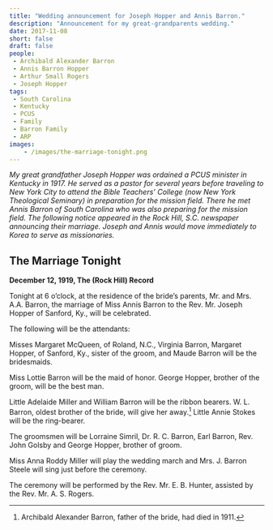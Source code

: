 ```yaml
---
title: "Wedding announcement for Joseph Hopper and Annis Barron."
description: "Announcement for my great-grandparents wedding."
date: 2017-11-08
short: false
draft: false
people:
 - Archibald Alexander Barron
 - Annis Barron Hopper
 - Arthur Small Rogers
 - Joseph Hopper
tags:
 - South Carolina
 - Kentucky
 - PCUS
 - Family
 - Barron Family
 - ARP
images:
    - /images/the-marriage-tonight.png
---
```


_My great grandfather Joseph Hopper was ordained a PCUS minister in Kentucky in 1917. He served as a pastor for several years before traveling to New York City to attend the Bible Teachers’ College (now New York Theological Seminary) in preparation for the mission field. There he met Annis Barron of South Carolina who was also preparing for the mission field. The following notice appeared in the Rock Hill, S.C. newspaper announcing their marriage. Joseph and Annis would move immediately to Korea to serve as missionaries._

## The Marriage Tonight

**December 12, 1919, The (Rock Hill) Record**

Tonight at 6 o’clock, at the residence of the bride’s parents, Mr. and Mrs. A.A. Barron, the marriage of Miss Annis Barron to the Rev. Mr. Joseph Hopper of Sanford, Ky., will be celebrated.

The following will be the attendants:

Misses Margaret McQueen, of Roland, N.C., Virginia Barron, Margaret Hopper, of Sanford, Ky., sister of the groom, and Maude Barron will be the bridesmaids.

Miss Lottie Barron will be the maid of honor. George Hopper, brother of the groom, will be the best man.

Little Adelaide Miller and William Barron will be the ribbon bearers. W. L. Barron, oldest brother of the bride, will give her away.[^wlbarron] Little Annie Stokes will be the ring-bearer.

The groomsmen will be Lorraine Simril, Dr. R. C. Barron, Earl Barron, Rev. John Golsby and George Hopper, brother of groom.

Miss Anna Roddy Miller will play the wedding march and Mrs. J. Barron Steele will sing just before the ceremony.

The ceremony will be performed by the Rev. Mr. E. B. Hunter, assisted by the Rev. Mr. A. S. Rogers.

[^wlbarron]: Archibald Alexander Barron, father of the bride, had died in 1911.
